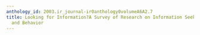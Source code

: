 ```yaml
---
anthology_id: 2003.ir_journal-ir0anthology0volumeA6A2.7
title: Looking for Information?A Survey of Research on Information Seeking, Needs,
  and Behavior
---
```

